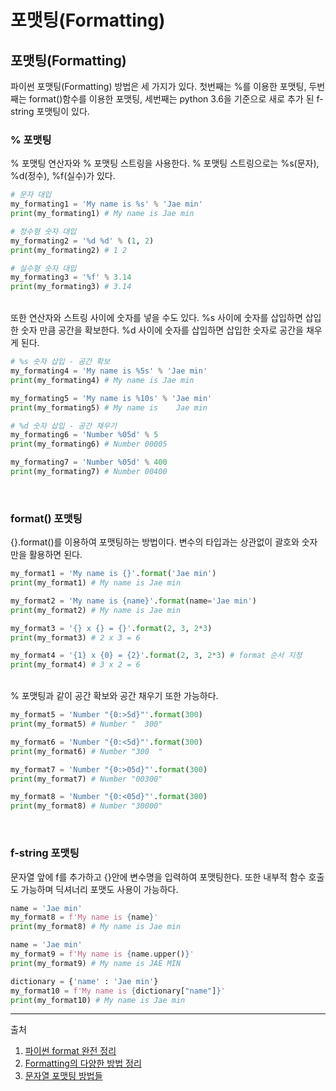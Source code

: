 # 포맷팅(Formatting)

## 포맷팅(Formatting)

파이썬 포맷팅(Formatting) 방법은 세 가지가 있다.
첫번째는 %를 이용한 포맷팅, 두번째는 format()함수를 이용한 포맷팅,
세번째는 python 3.6을 기준으로 새로 추가 된 f-string 포맷팅이 있다.

### % 포맷팅

% 포맷팅 연산자와 % 포맷팅 스트링을 사용한다.
% 포맷팅 스트링으로는 %s(문자), %d(정수), %f(실수)가 있다.

```python
# 문자 대입
my_formating1 = 'My name is %s' % 'Jae min'
print(my_formating1) # My name is Jae min

# 정수형 숫자 대입
my_formating2 = '%d %d' % (1, 2)
print(my_formating2) # 1 2

# 실수형 숫자 대입
my_formating3 = '%f' % 3.14
print(my_formating3) # 3.14
```

<br>
또한 연산자와 스트링 사이에 숫자를 넣을 수도 있다.
%s 사이에 숫자를 삽입하면 삽입한 숫자 만큼 공간을 확보한다.
%d 사이에 숫자를 삽입하면 삽입한 숫자로 공간을 채우게 된다.

```python
# %s 숫자 삽입 - 공간 확보
my_formating4 = 'My name is %5s' % 'Jae min'
print(my_formating4) # My name is Jae min

my_formating5 = 'My name is %10s' % 'Jae min'
print(my_formating5) # My name is    Jae min

# %d 숫자 삽입 - 공간 채우기
my_formating6 = 'Number %05d' % 5
print(my_formating6) # Number 00005

my_formating7 = 'Number %05d' % 400
print(my_formating7) # Number 00400
```

<br>

### format() 포맷팅

{}.format()를 이용하여 포맷팅하는 방법이다.
변수의 타입과는 상관없이 괄호와 숫자만을 활용하면 된다.

```python
my_format1 = 'My name is {}'.format('Jae min')
print(my_format1) # My name is Jae min

my_format2 = 'My name is {name}'.format(name='Jae min')
print(my_format2) # My name is Jae min

my_format3 = '{} x {} = {}'.format(2, 3, 2*3)
print(my_format3) # 2 x 3 = 6

my_format4 = '{1} x {0} = {2}'.format(2, 3, 2*3) # format 순서 지정
print(my_format4) # 3 x 2 = 6
```

<br>
% 포맷팅과 같이 공간 확보와 공간 채우기 또한 가능하다.

```python
my_format5 = 'Number "{0:>5d}"'.format(300)
print(my_format5) # Number "  300"

my_format6 = 'Number "{0:<5d}"'.format(300)
print(my_format6) # Number "300  "

my_format7 = 'Number "{0:>05d}"'.format(300)
print(my_format7) # Number "00300"

my_format8 = 'Number "{0:<05d}"'.format(300)
print(my_format8) # Number "30000"
```

<br>

### f-string 포맷팅

문자열 앞에 f를 추가하고 {}안에 변수명을 입력하여 포맷팅한다.
또한 내부적 함수 호출도 가능하며 딕셔너리 포맷도 사용이 가능하다.

```python
name = 'Jae min'
my_format8 = f'My name is {name}'
print(my_format8) # My name is Jae min

name = 'Jae min'
my_format9 = f'My name is {name.upper()}'
print(my_format9) # My name is JAE MIN

dictionary = {'name' : 'Jae min'}
my_format10 = f'My name is {dictionary["name"]}'
print(my_format10) # My name is Jae min
```

---

출처

1. <a href="https://blog.naver.com/PostView.nhn?isHttpsRedirect=true&blogId=ksg97031&logNo=221126216595&parentCategoryNo=&categoryNo=62&viewDate=&isShowPopularPosts=true&from=search" target='_blank'>파이썬 format 완전 정리</a>
2. <a href="https://codechacha.com/ko/python-string-formatting/" target='_blank'>Formatting의 다양한 방법 정리</a>
3. <a href="https://brownbears.tistory.com/421" target='_blank'>문자열 포맷팅 방법들</a>
